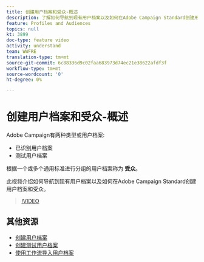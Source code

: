 ```yaml
---
title: 创建用户档案和受众-概述
description: 了解如何导航到现有用户档案以及如何在Adobe Campaign Standard创建用户档案和受众。
feature: Profiles and Audiences
topics: null
kt: 3899
doc-type: feature video
activity: understand
team: WWFRE
translation-type: tm+mt
source-git-commit: 6c88336d9c02faa683973d74ec21e38622afdf3f
workflow-type: tm+mt
source-wordcount: '0'
ht-degree: 0%

---
```



# 创建用户档案和受众-概述

Adobe Campaign有两种类型或用户档案:

* 已识别用户档案
* 测试用户档案

根据一个或多个通用标准进行分组的用户档案称为 **受众**。

此视频介绍如何导航到现有用户档案以及如何在Adobe Campaign Standard创建用户档案和受众。

>[!VIDEO](https://video.tv.adobe.com/v/18463/?quality=12)

## 其他资源

* [创建用户档案](/help/profiles-and-audiences/creating-a-profile.md)
* [创建测试用户档案](/help/profiles-and-audiences/test-profiles.md)
* [使用工作流导入用户档案](/help/managing-processes-and-data/importing-profiles.md)
